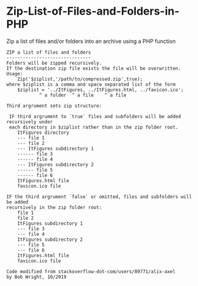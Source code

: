 # Zip-List-of-Files-and-Folders-in-PHP
Zip a list of files and/or folders into an archive using a PHP function

 	ZIP a list of files and folders
	-------------------------------
	Folders will be zipped recursively.
	If the destination zip file exists the file will be overwritten.
	Usage:
		Zip('$ziplist,'/path/to/compressed.zip',true);
	where $ziplist is a comma and space separated list of the form
		$ziplist = '../ItFigures, ../ItFigures.html, ../favicon.ico';
				^ a folder	^ a file	^ a file
		
	Third argrument sets zip structure:

	 IF third argrument to `true` files and subfolders will be added recursively under
	 each directory in $ziplist rather than in the zip folder root.
		ItFigures directory
		--- file 1
		--- file 2
		--- ItFigures subdirectory 1
		------ file 3
		------ file 4
		--- ItFigures subdirectory 2
		------ file 5
		------ file 6
		ItFigures.html file
		favicon.ico file

	IF the third argrument `false` or omitted, files and subfolders will be added
	recursively in the zip folder root:
		file 1
		file 2
		ItFigures subdirectory 1
		--- file 3
		--- file 4
		ItFigures subdirectory 2
		--- file 5
		--- file 6
		ItFigures.html file
		favicon.ico file

	Code modified from stackoverflow-dot-com/users/89771/alix-axel
	by Bob Wright, 10/2019


